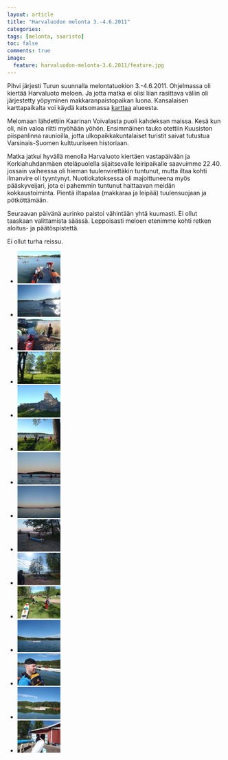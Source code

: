 ```yaml
---
layout: article
title: "Harvaluodon melonta 3.-4.6.2011"
categories:
tags: [melonta, saaristo]
toc: false
comments: true
image:
  feature: harvaluodon-melonta-3.6.2011/feature.jpg
---
```


Pihvi järjesti Turun suunnalla melontatuokion 3.-4.6.2011. Ohjelmassa
oli kiertää Harvaluoto meloen. Ja jotta matka ei olisi liian rasittava
väliin oli järjestetty yöpyminen makkaranpaistopaikan luona. Kansalaisen
karttapaikalta voi käydä katsomassa
[karttaa](http://kansalaisen.karttapaikka.fi/kartanhaku/osoitehaku.html?map.x=186&map.y=181&e=251543&n=6700932&scale=80000&tool=siirra&styles=normal&lang=fi&tool=siirra&lang=fi)
alueesta.

Melomaan lähdettiin Kaarinan Voivalasta puoli kahdeksan maissa. Kesä kun
oli, niin valoa riitti myöhään yöhön. Ensimmäinen tauko otettiin
Kuusiston piispanlinna raunioilla, jotta ulkopaikkakuntalaiset turistit
saivat tutustua Varsinais-Suomen kulttuuriseen historiaan.

Matka jatkui hyvällä menolla Harvaluoto kiertäen vastapäivään ja
Korkiahuhdanmäen eteläpuolella sijaitsevalle leiripaikalle saavuimme
22.40. jossain vaiheessa oli hieman tuulenvirettäkin tuntunut, mutta
iltaa kohti ilmanvire oli tyyntynyt. Nuotiokatoksessa oli majoittuneena
myös pääskyveijari, jota ei pahemmin tuntunut haittaavan meidän
kokkaustoiminta. Pientä iltapalaa (makkaraa ja leipää) tuulensuojaan ja
pötköttämään.

Seuraavan päivänä aurinko paistoi vähintään yhtä kuumasti. Ei ollut
taaskaan valittamista säässä. Leppoisasti meloen etenimme kohti retken
aloitus- ja päätöspistettä.

Ei ollut turha reissu.

<div class="th-grid image-gallery" markdown="1">

- [![](/images/harvaluodon-melonta-3.6.2011/Thumbnails/303.JPG)](/images/harvaluodon-melonta-3.6.2011/303.JPG)
- [![](/images/harvaluodon-melonta-3.6.2011/Thumbnails/307.JPG)](/images/harvaluodon-melonta-3.6.2011/307.JPG)
- [![](/images/harvaluodon-melonta-3.6.2011/Thumbnails/311.JPG)](/images/harvaluodon-melonta-3.6.2011/311.JPG)
- [![](/images/harvaluodon-melonta-3.6.2011/Thumbnails/317.JPG)](/images/harvaluodon-melonta-3.6.2011/317.JPG)
- [![](/images/harvaluodon-melonta-3.6.2011/Thumbnails/318.JPG)](/images/harvaluodon-melonta-3.6.2011/318.JPG)
- [![](/images/harvaluodon-melonta-3.6.2011/Thumbnails/319.JPG)](/images/harvaluodon-melonta-3.6.2011/319.JPG)
- [![](/images/harvaluodon-melonta-3.6.2011/Thumbnails/325.JPG)](/images/harvaluodon-melonta-3.6.2011/325.JPG)
- [![](/images/harvaluodon-melonta-3.6.2011/Thumbnails/329.JPG)](/images/harvaluodon-melonta-3.6.2011/329.JPG)
- [![](/images/harvaluodon-melonta-3.6.2011/Thumbnails/332.JPG)](/images/harvaluodon-melonta-3.6.2011/332.JPG)
- [![](/images/harvaluodon-melonta-3.6.2011/Thumbnails/336.JPG)](/images/harvaluodon-melonta-3.6.2011/336.JPG)
- [![](/images/harvaluodon-melonta-3.6.2011/Thumbnails/350.JPG)](/images/harvaluodon-melonta-3.6.2011/350.JPG)
- [![](/images/harvaluodon-melonta-3.6.2011/Thumbnails/351.JPG)](/images/harvaluodon-melonta-3.6.2011/351.JPG)
- [![](/images/harvaluodon-melonta-3.6.2011/Thumbnails/355.JPG)](/images/harvaluodon-melonta-3.6.2011/355.JPG)
- [![](/images/harvaluodon-melonta-3.6.2011/Thumbnails/357.JPG)](/images/harvaluodon-melonta-3.6.2011/357.JPG)
- [![](/images/harvaluodon-melonta-3.6.2011/Thumbnails/359.JPG)](/images/harvaluodon-melonta-3.6.2011/359.JPG)

</div>

